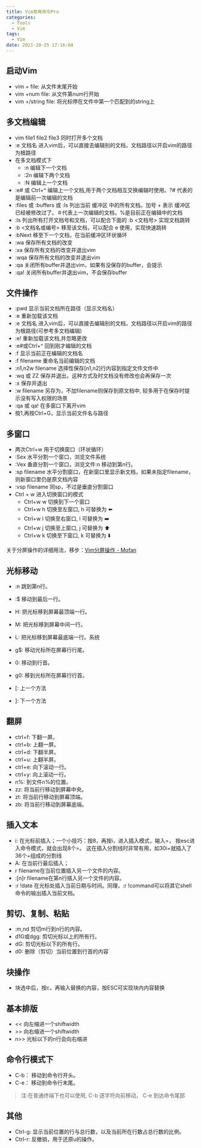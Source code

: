 ```yaml
---
title: Vim常用命令Pro
categories:
  - Tools
  - Vim
tags:
  - Vim
date: 2021-10-25 17:16:04
---
```


## 启动Vim
- vim + file: 从文件末尾开始
- vim +num file: 从文件第num行开始
- vim +/string file: 将光标停在文件中第一个匹配到的string上

## 多文档编辑
- vim file1 file2 file3 同时打开多个文档
- :e 文档名 进入vim后，可以直接去编辑别的文档，文档路径以开启vim的路径为根路径
- 在多文档模式下
    - :n 编辑下一个文档
    - :2n 编辑下两个文档
    - :N 编辑上一个文档
- :e# 或 Ctrl+^ 编辑上一个文档,用于两个文档相互交换编辑时使用。?# 代表的是编辑前一次编辑的文档
- :files 或 :buffers 或 :ls 列出当前 缓冲区 中的所有文档。加号 + 表示 缓冲区已经被修改过了。＃代表上一次编辑的文档，%是目前正在编辑中的文档
- :ls 列出所有打开文档号和文档，可以配合下面的 :b <文档号> 实现文档跳转
- :b <文档名或编号> 移至该文档，可以配合 e 使用，实现快速跳转
- :bNext 移至下一个文档，在当前缓冲区环状循环
- :wa 保存所有文档的改变
- :xa 保存所有文档的改变并退出vim
- :wqa 保存所有文档的改变并退出vim
- :qa 关闭所有buffer并退出vim，如果有没保存的buffer，会提示
- :qa! 关闭所有buffer并退出vim，不会保存buffer

## 文件操作
- :pwd 显示当前文档所在路径（显示文档名）
- :e 重新加载该文档
- :e 文档名 进入vim后，可以直接去编辑别的文档，文档路径以开启vim的路径为根路径(可参考多文档编辑)
- :e! 重新加载该文档,并忽略更改
- :e#或Ctrl+^  回到刚才编辑的文档
- :f 显示当前正在编辑的文档名
- :f filename 重命名当前编辑的文档
- :n1,n2w filename 选择性保存[n1,n2]行内容到指定文件文件中
- :wq 或 ZZ 保存并退出，这种方式及时文档没有修改也会再保存一次
- :x 保存并退出
- :w filename 另存为，不加filename则保存到原文档中, 较多用于在保存时提示没有写入权限的场景
- :qa 或 qa! 在多窗口下离开vim
- 按1,再按Ctrl+G，显示当前文件名与路径

## 多窗口
- 两次Ctrl+w 用于切换窗口（环状循环）
- :Sex 水平分割一个窗口，浏览文件系统
- :Vex 垂直分割一个窗口，浏览文件:n 移动到第n行。
- :sp filename 水平分割窗口，在新窗口里显示新文档，如果未指定filename，则新窗口里仍是原文档内容
- :vsp filename 同sp，不过是垂直分割窗口
- Ctrl + w 进入切换窗口的模式
    - Ctrl+w w 切换到下一个窗口
    - Ctrl+w h 切换至左窗口, h 可替换为 ⬅️
    - Ctrl+w l 切换至右窗口, l 可替换为 ➡️
    - Ctrl+w j 切换至上窗口, j 可替换为 ⬆️
    - Ctrl+w k 切换至下窗口, k 可替换为 ⬇️

关于分屏操作的详细用法，移步：[Vim分屏操作 - Mofan](https://mofan.life/2022/03/24/Tools/Vim/Vim%E5%88%86%E5%B1%8F%E6%93%8D%E4%BD%9C/)


## 光标移动
- :n 跳到第n行。
- :$ 移动到最后一行。
- H: 把光标移到屏幕最顶端一行。
- M: 把光标移到屏幕中间一行。
- L: 把光标移到屏幕最底端一行。系统

- g$: 移动光标所在屏幕行行尾。
- 0: 移动到行首。
- g0: 移到光标所在屏幕行行首。

- [: 上一个方法
- ]: 下一个方法

## 翻屏
- ctrl+f: 下翻一屏。
- ctrl+b: 上翻一屏。
- ctrl+d: 下翻半屏。
- ctrl+u: 上翻半屏。
- ctrl+e: 向下滚动一行。
- ctrl+y: 向上滚动一行。
- n%: 到文件n%的位置。
- zz: 将当前行移动到屏幕中央。
- zt: 将当前行移动到屏幕顶端。
- zb: 将当前行移动到屏幕底端。

## 插入文本
- i: 在光标前插入；一个小技巧：按8，再按i，进入插入模式，输入=， 按esc进入命令模式，就会出现8个=。 这在插入分割线时非常有用，如30i+就插入了36个+组成的分割线
- A: 在当前行最后插入；
- r filename在当前位置插入另一个文件的内容。
- :[n]r filename在第n行插入另一个文件的内容。
- :r !date 在光标处插入当前日期与时间。同理，:r !command可以将其它shell命令的输出插入当前文档。

## 剪切、复制、粘贴
- :m,nd 剪切m行到n行的内容。
- d1G或dgg: 剪切光标以上的所有行。
- dG: 剪切光标以下的所有行。
- d0: 删除（剪切）当前位置到行首的内容

## 块操作
- 块选中后，按c，再输入替换的内容，按ESC可实现块内内容替换

## 基本排版
- << 向左缩进一个shiftwidth
- \>> 向右缩进一个shiftwidth
- n>> 光标以下的n行会向右缩进

## 命令行模式下
- C-b： 移动到命令行开头。
- C-e： 移动到命令行末尾。

> 注:在普通终端下也可以使用, C-b 逐字符向前移动， C-e 到达命令尾部

## 其他
- Ctrl-g: 显示当前位置的行与总行数，以及当前所在行数占总行数的比例。
- Ctrl-r: 反撤销，用于还原u的操作。
